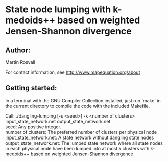 # State node lumping with k-medoids++ based on weighted Jensen-Shannon divergence

## Author:

Martin Rosvall

For contact information, see http://www.mapequation.org/about


## Getting started:

In a terminal with the GNU Compiler Collection installed,
just run 'make' in the current directory to compile the
code with the included Makefile.


Call: ./dangling-lumping [-s \<seed\>] -k \<number of clusters\> input_state_network.net output_state_network.net  
seed: Any positive integer.  
number of clusters: The preferred number of clusters per physical node  
input_state_network.net: A state network without dangling state nodes  
output_state_network.net: The lumped state network where all state nodes in each physical node have
													been lumped into at most k clusters with k-medoids++ based on
													weighted Jensen-Shannon divergence  